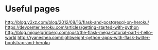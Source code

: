 # Useful pages

http://blog.y3xz.com/blog/2012/08/16/flask-and-postgresql-on-heroku/
https://devcenter.heroku.com/articles/getting-started-with-python
http://blog.miguelgrinberg.com/post/the-flask-mega-tutorial-part-i-hello-world
http://ryaneshea.com/lightweight-python-apps-with-flask-twitter-bootstrap-and-heroku
